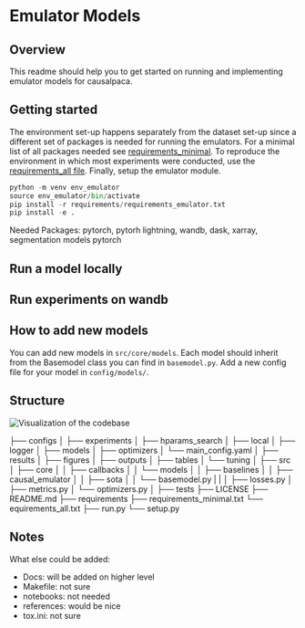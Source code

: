 # Emulator Models

## Overview
This readme should help you to get started on running and implementing emulator models for causalpaca.

## Getting started
The environment set-up happens separately from the dataset set-up since a different set of
packages is needed for running the emulators.
For a minimal list of all packages needed see [requirements_minimal](requirements/minimal_requirements.txt).
To reproduce the environment in which most experiments were conducted, use the [requirements_all file](requirements/requirements_all.txt). 
Finally, setup the emulator module.

```python
python -m venv env_emulator
source env_emulator/bin/activate
pip install -r requirements/requirements_emulator.txt
pip install -e .
```

Needed Packages:
pytorch, pytorh lightning, wandb, dask, xarray, segmentation models pytorch

## Run a model locally

## Run experiments on wandb

## How to add new models
You can add new models in `src/core/models`. Each model should inherit from the Basemodel class you can find in `basemodel.py`. Add a new config file for your model in `config/models/`.

## Structure
![Visualization of the codebase](./diagram.svg)

├── configs
│   ├── experiments
│   ├── hparams_search
│   ├── local
│   ├── logger
│   ├── models
│   ├── optimizers
│   └── main_config.yaml
│
├── results
│   ├── figures
│   ├── outputs
│   ├── tables
│   └── tuning
│
├── src
│   ├── core
│   │   ├── callbacks
│   │   └── models
│   │       ├── baselines
│   │       ├── causal_emulator
│   │       ├── sota
│   │       └── basemodel.py
|   |
│   ├── losses.py
│   ├── metrics.py
│   └── optimizers.py
│
├── tests
├── LICENSE
├── README.md
├── requirements
    ├── requirements_minimal.txt
    └── equirements_all.txt
├── run.py
└── setup.py

## Notes
What else could be added:
- Docs: will be added on higher level
- Makefile: not sure
- notebooks: not needed
- references: would be nice
- tox.ini: not sure

